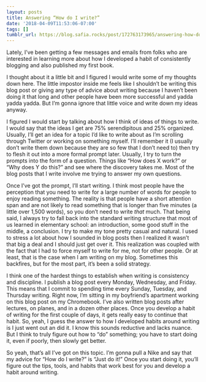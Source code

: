 ```yaml
---
layout: posts
title: Answering “How do I write?”
date: '2018-04-09T11:53:06-07:00'
tags: []
tumblr_url: https://blog.safia.rocks/post/172763173965/answering-how-do-i-write
---
```

Lately, I’ve been getting a few messages and emails from folks who are interested in learning more about how I developed a habit of consistently blogging and also published my first book.

I thought about it a little bit and I figured I would write some of my thoughts down here. The little impostor inside me feels like I shouldn’t be writing this blog post or giving any type of advice about writing because I haven’t been doing it that long and other people have been more successful and yadda yadda yadda. But I’m gonna ignore that little voice and write down my ideas anyway.

I figured I would start by talking about how I think of ideas of things to write. I would say that the ideas I get are 75% serendipitous and 25% organized. Usually, I’ll get an idea for a topic I’d like to write about as I’m scrolling through Twitter or working on something myself. I’ll remember it (I usually don’t write them down because they are so few that I don’t need to) then try to flesh it out into a more formal prompt later. Usually, I try to turn the prompts into the form of a question. Things like “How does X work?” or “Why does Y do this?” and see where the discovery takes me. Most of the blog posts that I write involve me trying to answer my own questions.

Once I’ve got the prompt, I’ll start writing. I think most people have the perception that you need to write for a large number of words for people to enjoy reading something. The reality is that people have a short attention span and are not likely to read something that is longer than five minutes (a little over 1,500 words), so you don’t need to write _that_ much. That being said, I always try to fall back into the standard writing structure that most of us learned in elementary school: an introduction, some good stuff in the middle, a conclusion. I try to make my tone pretty casual and natural. I used to stress a lot about how I sounded in blog posts then I realized it wasn’t that big a deal and I should just get over it. This realization was coupled with the fact that I had to force myself to write for me, not for other people. Or at least, that is the case when I am writing on my blog. Sometimes this backfires, but for the most part, it’s been a solid strategy.

I think one of the hardest things to establish when writing is consistency and discipline. I publish a blog post every Monday, Wednesday, and Friday. This means that I commit to spending time every Sunday, Tuesday, and Thursday writing. Right now, I’m sitting in my boyfriend’s apartment working on this blog post on my Chromebook. I’ve also written blog posts after lectures, on planes, and in a dozen other places. Once you develop a habit of writing for the first couple of days, it gets really easy to continue that habit. So, yeah, I guess the answer to how I developed habits around writing is I just went out an did it. I know this sounds reductive and lacks nuance. But I think to truly figure out how to “do” something; you have to start doing it, even if poorly, then slowly get better.

So yeah, that’s all I’ve got on this topic. I’m gonna pull a Nike and say that my advice for “How do I write?” is “Just do it!” Once you start doing it, you’ll figure out the tips, tools, and habits that work best for you and develop a habit around writing.

